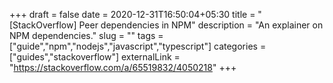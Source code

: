 +++ 
draft = false
date = 2020-12-31T16:50:04+05:30
title = "[StackOverflow] Peer dependencies in NPM"
description = "An explainer on NPM dependencies."
slug = "" 
tags = ["guide","npm","nodejs","javascript","typescript"]
categories = ["guides","stackoverflow"]
externalLink = "https://stackoverflow.com/a/65519832/4050218"
+++
